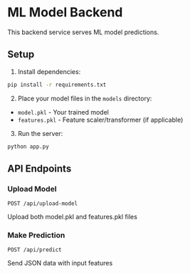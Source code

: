# ML Model Backend

This backend service serves ML model predictions.

## Setup

1. Install dependencies:
```bash
pip install -r requirements.txt
```

2. Place your model files in the `models` directory:
- `model.pkl` - Your trained model
- `features.pkl` - Feature scaler/transformer (if applicable)

3. Run the server:
```bash
python app.py
```

## API Endpoints

### Upload Model
```
POST /api/upload-model
```
Upload both model.pkl and features.pkl files

### Make Prediction
```
POST /api/predict
```
Send JSON data with input features

